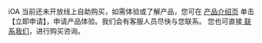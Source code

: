 iOA 当前还未开放线上自助购买，如需体验或了解产品，您可在 [产品介绍页]() 单击【立即申请】，申请产品体验。我们会有客服人员尽快与您联系。
您也可直接[ 联系我们](https://cloud.tencent.com/about/connect)，进行购买咨询。
